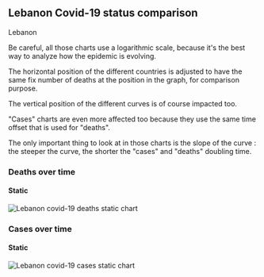 ## Lebanon Covid-19 status comparison 

Lebanon



Be careful, all those charts use a logarithmic scale, because it's the best way to analyze how the epidemic is evolving.
 
The horizontal position of the different countries is adjusted to have the same fix number of deaths at the position in the graph, for comparison purpose.

The vertical position of the different curves is of course impacted too.

"Cases" charts are even more affected too because they use the same time offset that is used for "deaths".

The only important thing to look at in those charts is the slope of the curve : the steeper the curve, the shorter the "cases" and "deaths" doubling time.



 
### Deaths over time
 
#### Static
![Lebanon covid-19 deaths static chart](https://raw.githubusercontent.com/madlag/coronavirus_study/master/notebooks/graphs/2020-03-20/countries/Lebanon/2020-03-20_Lebanon_deaths.png "Lebanon covid-19 deaths static chart")   

 
### Cases over time
 
#### Static
![Lebanon covid-19 cases static chart](https://raw.githubusercontent.com/madlag/coronavirus_study/master/notebooks/graphs/2020-03-20/countries/Lebanon/2020-03-20_Lebanon_deaths.png "Lebanon covid-19 cases static chart")   

